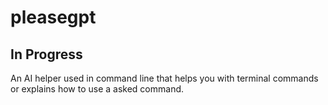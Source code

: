 # pleasegpt

## In Progress

An AI helper used in command line that helps you with terminal commands or explains how to use a asked command.
